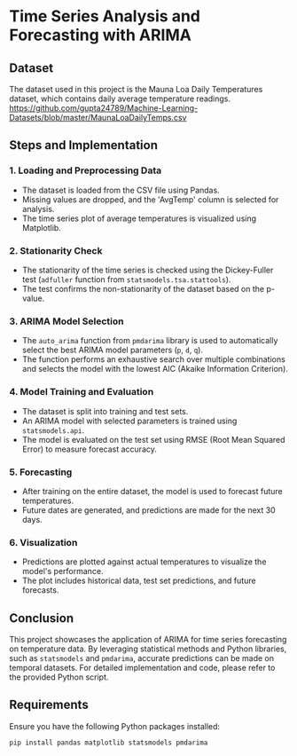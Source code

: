 # Time Series Analysis and Forecasting with ARIMA

## Dataset

The dataset used in this project is the Mauna Loa Daily Temperatures dataset, which contains daily average temperature readings.
https://github.com/gupta24789/Machine-Learning-Datasets/blob/master/MaunaLoaDailyTemps.csv

## Steps and Implementation

### 1. Loading and Preprocessing Data
   - The dataset is loaded from the CSV file using Pandas.
   - Missing values are dropped, and the 'AvgTemp' column is selected for analysis.
   - The time series plot of average temperatures is visualized using Matplotlib.

### 2. Stationarity Check
   - The stationarity of the time series is checked using the Dickey-Fuller test (`adfuller` function from `statsmodels.tsa.stattools`).
   - The test confirms the non-stationarity of the dataset based on the p-value.

### 3. ARIMA Model Selection
   - The `auto_arima` function from `pmdarima` library is used to automatically select the best ARIMA model parameters (`p`, `d`, `q`).
   - The function performs an exhaustive search over multiple combinations and selects the model with the lowest AIC (Akaike Information Criterion).

### 4. Model Training and Evaluation
   - The dataset is split into training and test sets.
   - An ARIMA model with selected parameters is trained using `statsmodels.api`.
   - The model is evaluated on the test set using RMSE (Root Mean Squared Error) to measure forecast accuracy.

### 5. Forecasting
   - After training on the entire dataset, the model is used to forecast future temperatures.
   - Future dates are generated, and predictions are made for the next 30 days.

### 6. Visualization
   - Predictions are plotted against actual temperatures to visualize the model's performance.
   - The plot includes historical data, test set predictions, and future forecasts.

## Conclusion

This project showcases the application of ARIMA for time series forecasting on temperature data. By leveraging statistical methods and Python libraries, such as `statsmodels` and `pmdarima`, accurate predictions can be made on temporal datasets. For detailed implementation and code, please refer to the provided Python script.

## Requirements

Ensure you have the following Python packages installed:

```bash
pip install pandas matplotlib statsmodels pmdarima
